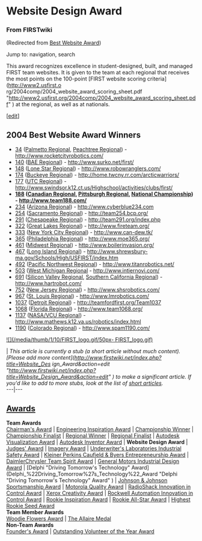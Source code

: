 # Website Design Award

### From FIRSTwiki

(Redirected from [Best Website
Award](/index.php?title=Best_Website_Award&redirect=no "Best Website Award" ))

Jump to: navigation, search

  
This award recognizes excellence in student-designed, built, and managed FIRST
team websites. It is given to the team at each regional that receives the most
points on the 100-point [FIRST website scoring criteria](http://www2.usfirst.o
rg/2004comp/2004_website_award_scoring_sheet.pdf
"http://www2.usfirst.org/2004comp/2004_website_award_scoring_sheet.pdf" ) at
the regional, as well as at nationals.

[[edit](/index.php?title=Website_Design_Award&action=edit&section=1 "Edit
section: 2004 Best Website Award Winners" )]

## 2004 Best Website Award Winners

  * [34](34 "34" ) ([Palmetto Regional](Palmetto_Regional "Palmetto Regional" ), [Peachtree Regional](Peachtree_Regional "Peachtree Regional" )) - <http://www.rocketcityrobotics.com/>
  * [140](140 "140" ) ([BAE Regional](BAE_Regional "BAE Regional" )) - <http://www.surko.net/first/>
  * [148](148 "148" ) ([Lone Star Regional](Lone_Star_Regional "Lone Star Regional" )) - <http://www.robowranglers.com/>
  * [174](174 "174" ) ([Buckeye Regional](Buckeye_Regional "Buckeye Regional" )) - <http://home.twcny.rr.com/arcticwarriors/>
  * [177](177 "177" ) ([UTC Regional](UTC_Regional "UTC Regional" )) - <http://www.swindsor.k12.ct.us/Highschool/activities/clubs/first/>
  * **[188](188 "188" ) ([Canadian Regional](/index.php?title=Canadian_Regional&action=edit "Canadian Regional" ), [Pittsburgh Regional](Pittsburgh_Regional "Pittsburgh Regional" ), [National Championship](National_Championship "National Championship" )) - <http://www.team188.com/>**
  * [234](234 "234" ) ([Arizona Regional](Arizona_Regional "Arizona Regional" )) - <http://www.cyberblue234.com>
  * [254](254 "254" ) ([Sacramento Regional](/index.php?title=Sacramento_Regional&action=edit "Sacramento Regional" )) - <http://team254.bcp.org/>
  * [291](291 "291" ) ([Chesapeake Regional](Chesapeake_Regional "Chesapeake Regional" )) - <http://team291.org/index.php>
  * [322](322 "322" ) ([Great Lakes Regional](Great_Lakes_Regional "Great Lakes Regional" )) - <http://www.fireteam.org/>
  * [333](333 "333" ) ([New York City Regional](New_York_City_Regional "New York City Regional" )) - <http://www.can-dew.tk/>
  * [365](365 "365" ) ([Philadelphia Regional](Philadelphia_Regional "Philadelphia Regional" )) - <http://www.moe365.org/>
  * [461](461 "461" ) ([Midwest Regional](Midwest_Regional "Midwest Regional" )) - <http://www.boilerinvasion.org/>
  * [467](467 "467" ) ([Long Island Regional](Long_Island_Regional "Long Island Regional" )) - <http://www.shrewsbury-ma.gov/Schools/High/USFIRST/index.htm>
  * [492](492 "492" ) ([Pacific Northwest Regional](Pacific_Northwest_Regional "Pacific Northwest Regional" )) - <http://www.titanrobotics.net/>
  * [503](503 "503" ) ([West Michigan Regional](West_Michigan_Regional "West Michigan Regional" ) \- <http://www.intiernovi.com/>
  * [691](691 "691" ) ([Silicon Valley Regional](Silicon_Valley_Regional "Silicon Valley Regional" ), [Southern California Regional](Southern_California_Regional "Southern California Regional" )) - <http://www.hartrobot.com/>
  * [752](752 "752" ) ([New Jersey Regional](New_Jersey_Regional "New Jersey Regional" )) - <http://www.shsrobotics.com/>
  * [967](967 "967" ) ([St. Louis Regional](St._Louis_Regional "St. Louis Regional" )) - <http://www.lmrobotics.com/>
  * [1037](1037 "1037" ) ([Detroit Regional](Detroit_Regional "Detroit Regional" )) - <http://teamfordfirst.org/Team1037>
  * [1068](1068 "1068" ) ([Florida Regional](Florida_Regional "Florida Regional" )) - <http://www.team1068.org/>
  * [1137](1137 "1137" ) ([NASA/VCU Regional](NASA/VCU_Regional "NASA/VCU Regional" )) - <http://www.mathews.k12.va.us/robotics/index.html>
  * [1190](1190 "1190" ) ([Colorado Regional](Colorado_Regional "Colorado Regional" )) - <http://www.spam1190.com/>

[![](/media/thumb/1/10/FIRST_logo.gif/50px-
FIRST_logo.gif)](Image:FIRST_logo.gif "" )

|  _This article is currently a stub (a short article without much content).
[Please add more content](http://www.firstwiki.net/index.php?title=Website_Des
ign_Award&action=edit
"http://www.firstwiki.net/index.php?title=Website_Design_Award&action=edit" )
to make a significant article. If you'd like to add to more stubs, look at the
list of [short articles](Special:Shortpages "Special:Shortpages"
)._  
---|---  
  
  

[Awards](Awards "Awards" )  
---  
**Team Awards**   
[Chairman's Award](Chairman%27s_Award "Chairman's Award" ) |
[Engineering Inspiration Award](Engineering_Inspiration_Award
"Engineering Inspiration Award" ) | [Championship
Winner](Championship_Winner "Championship Winner" ) | [Championship
Finalist](Championship_Finalist "Championship Finalist" ) |
[Regional Winner](Regional_Winner "Regional Winner" ) | [Regional
Finalist](Regional_Finalist "Regional Finalist" ) | [Autodesk
Visualization Award](Autodesk_Visualization_Award "Autodesk
Visualization Award" ) | [Autodesk Inventor
Award](Autodesk_Inventor_Award "Autodesk Inventor Award" ) |
**Website Design Award** | [Judges' Award](Judges%27_Award "Judges'
Award" ) | [Imagery Award](Imagery_Award "Imagery Award" ) |
[Underwriter's Laboratories Industrial Safety
Award](Underwriter%27s_Laboratories_Industrial_Safety_Award
"Underwriter's Laboratories Industrial Safety Award" ) | [Kleiner Perkins
Caufield &amp; Byers Entrepreneurship
Award](Kleiner_Perkins_Caufield_%26_Byers_Entrepreneurship_Award
"Kleiner Perkins Caufield & Byers Entrepreneurship Award" ) | [DaimlerChrysler
Team Spirit Award](DaimlerChrysler_Team_Spirit_Award
"DaimlerChrysler Team Spirit Award" ) | [General Motors Industrial Design
Award](General_Motors_Industrial_Design_Award "General Motors
Industrial Design Award" ) | [Delphi "Driving Tomorrow's Technology"
Award](Delphi_%22Driving_Tomorrow%27s_Technology%22_Award "Delphi
"Driving Tomorrow's Technology" Award" ) | [Johnson &amp; Johnson
Sportsmanship Award](Johnson_%26_Johnson_Sportsmanship_Award
"Johnson & Johnson Sportsmanship Award" ) | [Motorola Quality
Award](Motorola_Quality_Award "Motorola Quality Award" ) |
[RadioShack Innovation in Control
Award](RadioShack_Innovation_in_Control_Award "RadioShack
Innovation in Control Award" ) | [Xerox Creativity
Award](Xerox_Creativity_Award "Xerox Creativity Award" ) |
[Rockwell Automation Innovation in Control
Award](Rockwell_Automation_Innovation_in_Control_Award "Rockwell
Automation Innovation in Control Award" ) | [Rookie Inspiration
Award](Rookie_Inspiration_Award "Rookie Inspiration Award" ) |
[Rookie All-Star Award](Rookie_All-Star_Award "Rookie All-Star
Award" ) | [Highest Rookie Seed Award](Highest_Rookie_Seed_Award
"Highest Rookie Seed Award" )  
**Team Member Awards**   
[Woodie Flowers Award](Woodie_Flowers_Award "Woodie Flowers Award"
) | [The Allaire Medal](The_Allaire_Medal "The Allaire Medal" )  
**Non-Team Awards**   
[Founder's Award](Founder%27s_Award "Founder's Award" ) |
[Outstanding Volunteer of the Year
Award](Outstanding_Volunteer_of_the_Year_Award "Outstanding
Volunteer of the Year Award" )  
  
